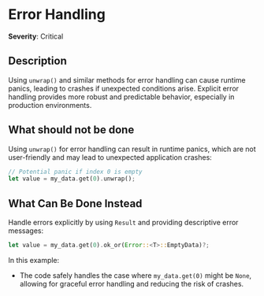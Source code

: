 # Error Handling

**Severity**: Critical

## Description

Using `unwrap()` and similar methods for error handling can cause runtime panics, leading to crashes if unexpected
conditions arise. Explicit error handling provides more robust and predictable behavior, especially in production
environments.

## What should not be done

Using `unwrap()` for error handling can result in runtime panics, which are not user-friendly and may lead to unexpected
application crashes:

```rust
// Potential panic if index 0 is empty
let value = my_data.get(0).unwrap();
```

## What Can Be Done Instead

Handle errors explicitly by using `Result` and providing descriptive error messages:

```rust
let value = my_data.get(0).ok_or(Error::<T>::EmptyData)?;
```

In this example:

- The code safely handles the case where `my_data.get(0)` might be `None`, allowing for graceful error handling and
  reducing the risk of crashes.
